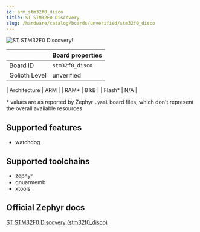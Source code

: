 ```yaml
---
id: arm_stm32f0_disco
title: ST STM32F0 Discovery
slug: /hardware/catalog/boards/unverified/stm32f0_disco
---
```


[//]: # (This is an auto-generated file, do not edit! Changes to it will be lost upon re-generation)

![ST STM32F0 Discovery!](/img/boards/arm/stm32f0_disco.jpg "ST STM32F0 Discovery")

|                | Board properties     |
| -------------  | -------------------- |
| Board ID       | `stm32f0_disco` |
| Golioth Level  | unverified       |

| Architecture   | ARM |
| RAM*           | 8 kB |
| Flash*         | N/A |

\* values are as reported by Zephyr `.yaml` board files, which don't represent the overall available resources



## Supported features

* watchdog

## Supported toolchains

* zephyr
* gnuarmemb
* xtools

## Official Zephyr docs

[ST STM32F0 Discovery (stm32f0_disco)](https://docs.zephyrproject.org/latest/boards/arm/stm32f0_disco/doc/index.html)
